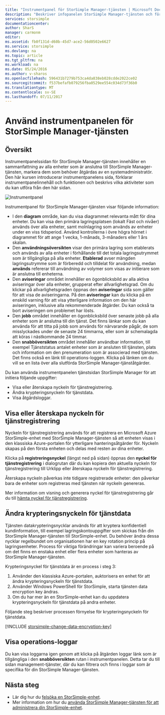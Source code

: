 ```yaml
---
title: "Instrumentpanel för StorSimple Manager-tjänsten | Microsoft Docs"
description: "Beskriver infopanelen StorSimple Manager-tjänsten och förklarar hur du använder den för att övervaka hälsotillståndet för din StorSimple-lösning."
services: storsimple
documentationcenter: 
author: SharS
manager: carmonm
editor: 
ms.assetid: fb0f131d-d60b-45d7-ace2-56d0502e6627
ms.service: storsimple
ms.devlang: na
ms.topic: article
ms.tgt_pltfrm: na
ms.workload: na
ms.date: 05/24/2016
ms.author: v-sharos
ms.openlocfilehash: 596431b7279b753ca4da838eb028cdde2022ce02
ms.sourcegitcommit: f537befafb079256fba0529ee554c034d73f36b0
ms.translationtype: MT
ms.contentlocale: sv-SE
ms.lasthandoff: 07/11/2017
---
```

# <a name="use-the-storsimple-manager-service-dashboard"></a>Använd instrumentpanelen för StorSimple Manager-tjänsten
## <a name="overview"></a>Översikt
Instrumentpanelssidan för StorSimple Manager-tjänsten innehåller en sammanfattning av alla enheter som är anslutna till StorSimple Manager-tjänsten, markera dem som behöver åtgärdas av en systemadministratör. Den här kursen introducerar instrumentpanelens sida, förklarar instrumentpanelinnehåll och funktionen och beskrivs vilka aktiviteter som du kan utföra från den här sidan.

![Instrumentpanel](./media/storsimple-service-dashboard/HCS_ServiceDashboard.png)

Instrumentpanel för StorSimple Manager-tjänsten visar följande information:

* I den **diagram** område, kan du visa diagrammet relevanta mått för dina enheter. Du kan visa den primära lagringsplatsen (lokalt Fäst och nivåer) används över alla enheter, samt molnlagring som används av enheter under en viss tidsperiod. Använd kontrollerna i övre högra hörnet i diagrammet för att ange 1 vecka, 1-månads, 3-månaders eller 1 års skalan.
* Den **användningsöversikten** visar den primära lagring som etablerats och används av alla enheter i förhållande till det totala lagringsutrymmet som är tillgängliga på alla enheter. **Etablerad** avser mängden lagringsutrymme som är förberedd och tilldelat för användning, medan **används** refererar till användning av volymer som visas av initierare som är anslutna till enheterna.
* Den **aviseringar** området innehåller en ögonblicksbild av alla aktiva aviseringar över alla enheter, grupperat efter allvarlighetsgrad. Om du klickar på allvarlighetsgraden öppnas den **aviseringar** sida som gäller för att visa de aviseringarna. På den **aviseringar** kan du klicka på en enskild varning för att visa ytterligare information om den här aviseringen, inklusive alla rekommenderade åtgärder. Du kan också ta bort aviseringen om problemet har lösts.
* Den **jobb** området innehåller en ögonblicksbild över senaste jobb på alla enheter som är anslutna till din tjänst. Det finns länkar som du kan använda för att titta på jobb som används för närvarande pågår, de som misslyckades under de senaste 24 timmarna, eller som är schemalagda att köras i nästkommande 24 timmar.
* Den **snabböversikten** området innehåller användbar information, till exempel Tjänststatus antalet enheter som är ansluten till tjänsten, plats och information om den prenumeration som är associerad med tjänsten. Det finns också en länk till operations-loggen. Klicka på länken om du vill se en lista över alla slutförda StorSimple Manager-tjänståtgärder.

Du kan använda instrumentpanelen tjänstsidan StorSimple Manager för att initiera följande uppgifter:

* Visa eller återskapa nyckeln för tjänstregistrering.
* Ändra krypteringsnyckeln för tjänstdata.
* Visa åtgärdsloggar.

## <a name="view-or-regenerate-the-service-registration-key"></a>Visa eller återskapa nyckeln för tjänstregistrering
Nyckeln för tjänstregistrering används för att registrera en Microsoft Azure StorSimple-enhet med StorSimple Manager-tjänsten så att enheten visas i den klassiska Azure-portalen för ytterligare hanteringsåtgärder för. Nyckeln skapas på den första enheten och delas med resten av dina enheter.

Klicka på **registreringsnyckel** (längst ned på sidan) öppnas den **nyckel för tjänstregistrering** i dialogrutan där du kan kopiera den aktuella nyckeln för tjänstregistrering till Urklipp eller återskapa nyckeln för tjänstregistrering.

Återskapa nyckeln påverkas inte tidigare registrerade enheter: den påverkar bara de enheter som registreras med tjänsten när nyckeln genereras.

Mer information om visning och generera nyckel för tjänstregistrering går du till [hämta nyckel för tjänstregistrering](storsimple-manage-service.md#get-the-service-registration-key).

## <a name="change-the-service-data-encryption-key"></a>Ändra krypteringsnyckeln för tjänstdata
Tjänsten datakrypteringsnycklar används för att kryptera konfidentiell kundinformation, till exempel lagringskontouppgifter som skickas från din StorSimple Manager-tjänsten till StorSimple-enhet. Du behöver ändra dessa nycklar regelbundet om organisationen har en key rotation princip på lagringsenheter. Process för viktiga förändringar kan variera beroende på om det finns en enstaka enhet eller flera enheter som hanteras av StorSimple Manager-tjänsten.

Krypteringsnyckel för tjänstdata är en process i steg 3:

1. Använder den klassiska Azure-portalen, auktorisera en enhet för att ändra krypteringsnyckeln för tjänstdata.
2. Använder Windows PowerShell för StorSimple, starta tjänsten data encryption key ändras.
3. Om du har mer än en StorSimple-enhet kan du uppdatera krypteringsnyckeln för tjänstdata på andra enheter.

Följande steg beskriver processen förnyelse för krypteringsnyckeln för tjänstdata.

[!INCLUDE [storsimple-change-data-encryption-key](../../includes/storsimple-change-data-encryption-key.md)]

## <a name="view-the-operations-logs"></a>Visa operations-loggar
Du kan visa loggarna igen genom att klicka på åtgärden loggar länk som är tillgängliga i den **snabböversikten** rutan i instrumentpanelen. Detta tar du till sidan management-tjänster, där du kan filtrera och finns i loggar som är specifika för din StorSimple Manager-tjänsten.

## <a name="next-steps"></a>Nästa steg
* Lär dig hur du [felsöka en StorSimple-enhet](storsimple-troubleshoot-operational-device.md).
* Mer information om hur du [använda StorSimple Manager-tjänsten för att administrera din StorSimple-enhet](storsimple-manager-service-administration.md).

